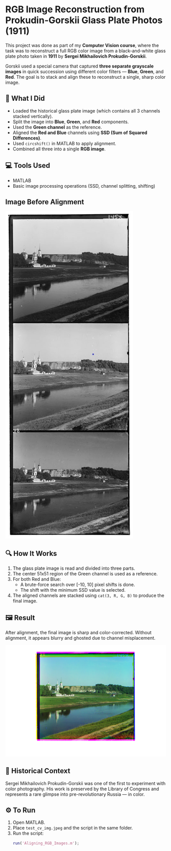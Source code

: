 # RGB Image Reconstruction from Prokudin-Gorskii Glass Plate Photos (1911)

This project was done as part of my **Computer Vision course**, where the task was to reconstruct a full RGB color image from a black-and-white glass plate photo taken in **1911** by **Sergei Mikhailovich Prokudin-Gorskii**.

Gorskii used a special camera that captured **three separate grayscale images** in quick succession using different color filters — **Blue**, **Green**, and **Red**. The goal is to stack and align these to reconstruct a single, sharp color image.

## 🧠 What I Did

- Loaded the historical glass plate image (which contains all 3 channels stacked vertically).
- Split the image into **Blue**, **Green**, and **Red** components.
- Used the **Green channel** as the reference.
- Aligned the **Red and Blue** channels using **SSD (Sum of Squared Differences)**.
- Used `circshift()` in MATLAB to apply alignment.
- Combined all three into a single **RGB image**.

## 💻 Tools Used

- MATLAB
- Basic image processing operations (SSD, channel splitting, shifting)

##  Image Before Alignment
<img src='test_cv_img.jpeg'>

## 🔍 How It Works

1. The glass plate image is read and divided into three parts.
2. The center 51x51 region of the Green channel is used as a reference.
3. For both Red and Blue:
   - A brute-force search over [-10, 10] pixel shifts is done.
   - The shift with the minimum SSD value is selected.
4. The aligned channels are stacked using `cat(3, R, G, B)` to produce the final image.

## 🖼️ Result

After alignment, the final image is sharp and color-corrected. Without alignment, it appears blurry and ghosted due to channel misplacement.

<img src='Output_Coloured.png'>


## 📜 Historical Context

Sergei Mikhailovich Prokudin-Gorskii was one of the first to experiment with color photography. His work is preserved by the Library of Congress and represents a rare glimpse into pre-revolutionary Russia — in color.

## ⚙️ To Run

1. Open MATLAB.
2. Place `test_cv_img.jpeg` and the script in the same folder.
3. Run the script:
   ```matlab
   run('Aligning_RGB_Images.m');


